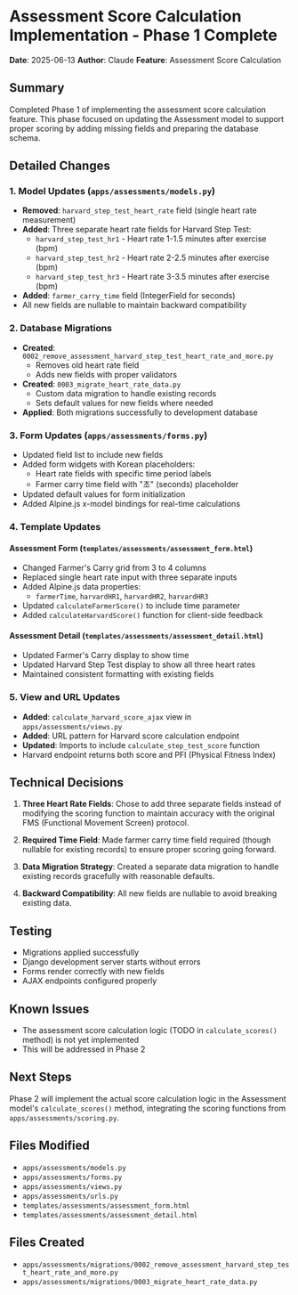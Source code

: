 # Assessment Score Calculation Implementation - Phase 1 Complete

**Date**: 2025-06-13
**Author**: Claude
**Feature**: Assessment Score Calculation

## Summary
Completed Phase 1 of implementing the assessment score calculation feature. This phase focused on updating the Assessment model to support proper scoring by adding missing fields and preparing the database schema.

## Detailed Changes

### 1. Model Updates (`apps/assessments/models.py`)
- **Removed**: `harvard_step_test_heart_rate` field (single heart rate measurement)
- **Added**: Three separate heart rate fields for Harvard Step Test:
  - `harvard_step_test_hr1` - Heart rate 1-1.5 minutes after exercise (bpm)
  - `harvard_step_test_hr2` - Heart rate 2-2.5 minutes after exercise (bpm)
  - `harvard_step_test_hr3` - Heart rate 3-3.5 minutes after exercise (bpm)
- **Added**: `farmer_carry_time` field (IntegerField for seconds)
- All new fields are nullable to maintain backward compatibility

### 2. Database Migrations
- **Created**: `0002_remove_assessment_harvard_step_test_heart_rate_and_more.py`
  - Removes old heart rate field
  - Adds new fields with proper validators
- **Created**: `0003_migrate_heart_rate_data.py`
  - Custom data migration to handle existing records
  - Sets default values for new fields where needed
- **Applied**: Both migrations successfully to development database

### 3. Form Updates (`apps/assessments/forms.py`)
- Updated field list to include new fields
- Added form widgets with Korean placeholders:
  - Heart rate fields with specific time period labels
  - Farmer carry time field with "초" (seconds) placeholder
- Updated default values for form initialization
- Added Alpine.js x-model bindings for real-time calculations

### 4. Template Updates

#### Assessment Form (`templates/assessments/assessment_form.html`)
- Changed Farmer's Carry grid from 3 to 4 columns
- Replaced single heart rate input with three separate inputs
- Added Alpine.js data properties:
  - `farmerTime`, `harvardHR1`, `harvardHR2`, `harvardHR3`
- Updated `calculateFarmerScore()` to include time parameter
- Added `calculateHarvardScore()` function for client-side feedback

#### Assessment Detail (`templates/assessments/assessment_detail.html`)
- Updated Farmer's Carry display to show time
- Updated Harvard Step Test display to show all three heart rates
- Maintained consistent formatting with existing fields

### 5. View and URL Updates
- **Added**: `calculate_harvard_score_ajax` view in `apps/assessments/views.py`
- **Added**: URL pattern for Harvard score calculation endpoint
- **Updated**: Imports to include `calculate_step_test_score` function
- Harvard endpoint returns both score and PFI (Physical Fitness Index)

## Technical Decisions

1. **Three Heart Rate Fields**: Chose to add three separate fields instead of modifying the scoring function to maintain accuracy with the original FMS (Functional Movement Screen) protocol.

2. **Required Time Field**: Made farmer carry time field required (though nullable for existing records) to ensure proper scoring going forward.

3. **Data Migration Strategy**: Created a separate data migration to handle existing records gracefully with reasonable defaults.

4. **Backward Compatibility**: All new fields are nullable to avoid breaking existing data.

## Testing
- Migrations applied successfully
- Django development server starts without errors
- Forms render correctly with new fields
- AJAX endpoints configured properly

## Known Issues
- The assessment score calculation logic (TODO in `calculate_scores()` method) is not yet implemented
- This will be addressed in Phase 2

## Next Steps
Phase 2 will implement the actual score calculation logic in the Assessment model's `calculate_scores()` method, integrating the scoring functions from `apps/assessments/scoring.py`.

## Files Modified
- `apps/assessments/models.py`
- `apps/assessments/forms.py`
- `apps/assessments/views.py`
- `apps/assessments/urls.py`
- `templates/assessments/assessment_form.html`
- `templates/assessments/assessment_detail.html`

## Files Created
- `apps/assessments/migrations/0002_remove_assessment_harvard_step_test_heart_rate_and_more.py`
- `apps/assessments/migrations/0003_migrate_heart_rate_data.py`